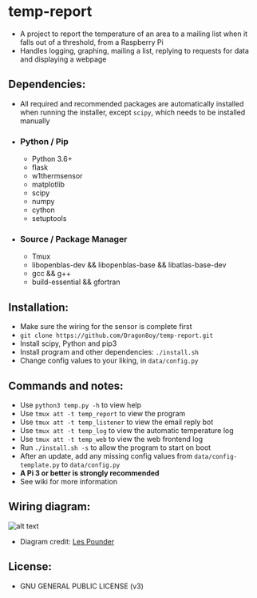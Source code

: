 # temp-report
 - A project to report the temperature of an area to a mailing list when it falls out of a threshold, from a Raspberry Pi
 - Handles logging, graphing, mailing a list, replying to requests for data and displaying a webpage

## Dependencies:
 - All required and recommended packages are automatically installed when running the installer, except `scipy`, which needs to be installed manually
- ### Python / Pip
  * Python 3.6+
  * flask
  * w1thermsensor
  * matplotlib
  * scipy
  * numpy
  * cython
  * setuptools

- ### Source / Package Manager
  * Tmux
  * libopenblas-dev && libopenblas-base && libatlas-base-dev
  * gcc && g++
  * build-essential && gfortran

## Installation:
  - Make sure the wiring for the sensor is complete first
  - `git clone https://github.com/Dragon8oy/temp-report.git`
  - Install scipy, Python and pip3
  - Install program and other dependencies: `./install.sh`
  - Change config values to your liking, in `data/config.py`

## Commands and notes:
- Use `python3 temp.py -h` to view help
- Use `tmux att -t temp_report` to view the program
- Use `tmux att -t temp_listener` to view the email reply bot
- Use `tmux att -t temp_log` to view the automatic temperature log
- Use `tmux att -t temp_web` to view the web frontend log
- Run `./install.sh -s` to allow the program to start on boot
- After an update, add any missing config values from `data/config-template.py` to `data/config.py`
- **A Pi 3 or better is strongly recommended**
- See wiki for more information

## Wiring diagram:
![alt text](https://farm5.staticflickr.com/4215/35139160190_cea3435a09_b_d.jpg)
- Diagram credit: [Les Pounder](https://bigl.es/author/les/ "Les Pounder")

## License:
 * GNU GENERAL PUBLIC LICENSE (v3)
